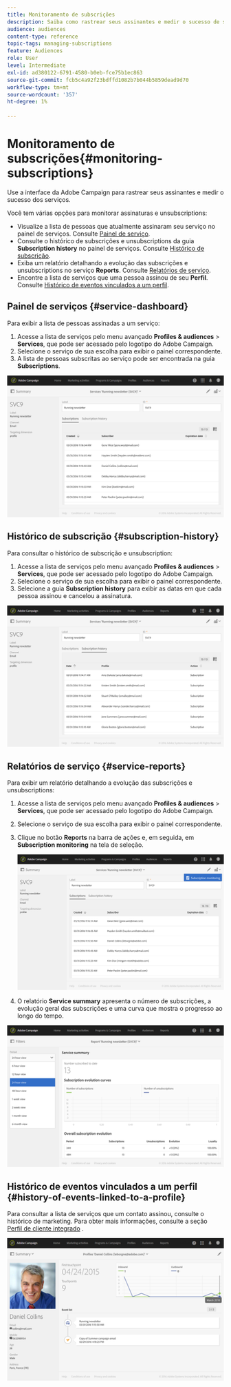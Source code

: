 ```yaml
---
title: Monitoramento de subscrições
description: Saiba como rastrear seus assinantes e medir o sucesso de seus serviços usando painéis e relatórios.
audience: audiences
content-type: reference
topic-tags: managing-subscriptions
feature: Audiences
role: User
level: Intermediate
exl-id: ad380122-6791-4580-b0eb-fce75b1ec863
source-git-commit: fcb5c4a92f23bdffd1082b7b044b5859dead9d70
workflow-type: tm+mt
source-wordcount: '357'
ht-degree: 1%

---
```


# Monitoramento de subscrições{#monitoring-subscriptions}

Use a interface da Adobe Campaign para rastrear seus assinantes e medir o sucesso dos serviços.

Você tem várias opções para monitorar assinaturas e unsubscriptions:

* Visualize a lista de pessoas que atualmente assinaram seu serviço no painel de serviços. Consulte [Painel de serviço](#service-dashboard).
* Consulte o histórico de subscrições e unsubscriptions da guia **Subscription history** no painel de serviços. Consulte [Histórico de subscrição](#subscription-history).
* Exiba um relatório detalhando a evolução das subscrições e unsubscriptions no serviço **Reports**. Consulte [Relatórios de serviço](#service-reports).
* Encontre a lista de serviços que uma pessoa assinou de seu **Perfil**. Consulte [Histórico de eventos vinculados a um perfil](#history-of-events-linked-to-a-profile).

## Painel de serviços {#service-dashboard}

Para exibir a lista de pessoas assinadas a um serviço:

1. Acesse a lista de serviços pelo menu avançado **Profiles &amp; audiences** > **Services**, que pode ser acessado pelo logotipo do Adobe Campaign.
1. Selecione o serviço de sua escolha para exibir o painel correspondente.
1. A lista de pessoas subscritas ao serviço pode ser encontrada na guia **Subscriptions**.

![](assets/lp_monitoring_subscriptions_1.png)

## Histórico de subscrição {#subscription-history}

Para consultar o histórico de subscrição e unsubscription:

1. Acesse a lista de serviços pelo menu avançado **Profiles &amp; audiences** > **Services**, que pode ser acessado pelo logotipo do Adobe Campaign.
1. Selecione o serviço de sua escolha para exibir o painel correspondente.
1. Selecione a guia **Subscription history** para exibir as datas em que cada pessoa assinou e cancelou a assinatura.

![](assets/lp_monitoring_subscriptions_2.png)

## Relatórios de serviço {#service-reports}

Para exibir um relatório detalhando a evolução das subscrições e unsubscriptions:

1. Acesse a lista de serviços pelo menu avançado **Profiles &amp; audiences** > **Services**, que pode ser acessado pelo logotipo do Adobe Campaign.
1. Selecione o serviço de sua escolha para exibir o painel correspondente.
1. Clique no botão **Reports** na barra de ações e, em seguida, em **Subscription monitoring** na tela de seleção.

   ![](assets/lp_monitoring_subscriptions_3.png)

1. O relatório **Service summary** apresenta o número de subscrições, a evolução geral das subscrições e uma curva que mostra o progresso ao longo do tempo.

![](assets/lp_monitoring_subscriptions_4.png)

## Histórico de eventos vinculados a um perfil {#history-of-events-linked-to-a-profile}

Para consultar a lista de serviços que um contato assinou, consulte o histórico de marketing. Para obter mais informações, consulte a seção [Perfil de cliente integrado](../../audiences/using/integrated-customer-profile.md) .

![](assets/lp_monitoring_subscriptions_5.png)
